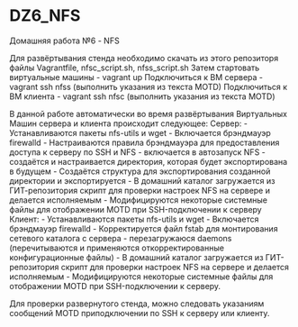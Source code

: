 # DZ6_NFS
 Домашняя работа №6 - NFS

 Для развёртывания стенда необходимо скачать из этого репозиторя файлы Vagrantfile, nfsc_script.sh, nfss_script.sh
 Затем стартовать виртуальные машины - vagrant up
 Подключиться к ВМ сервера - vagrant ssh nfss (выполнить указания из текста MOTD)
 Подключиться к ВМ клиента - vagrant ssh nfsс (выполнить указания из текста MOTD)

В данной работе автоматически во время развёртывания Виртуальных Машин сервера и клиента происходит следующее:
    Сервер:
        - Устанавливаются пакеты nfs-utils и wget
        - Включается брэндмауэр firewalld
        - Настраиваются правила брэндмауэра для предоставления доступа к серверу по SSH и NFS
        - включается в автозапуск NFS
        - создаётся и настраивается директория, которая будет экспортирована в будущем
        - Создаётся структура для экспортирования созданной директории и экспортируется
        - В домашний каталог загружается из ГИТ-репозитория скрипт для проверки настроек NFS на сервере и делается исполняемым
        - Модифицируются некоторые системные файлы для отображении MOTD при SSH-подключении к серверу
    Клиент:
        - Устанавливаются пакеты nfs-utils и wget
        - Включается брэндмауэр firewalld
        - Корректируется файл fstab для монтирования сетевого каталога с сервера
        - перезагружаюся daemons (перечитываются и применяются откорректированные конфигурационные файлы)
        - В домашний каталог загружается из ГИТ-репозитория скрипт для проверки настроек NFS на сервере и делается исполняемым
        - Модифицируются некоторые системные файлы для отображении MOTD при SSH-подключении к серверу.

Для проверки развернутого стенда, можно следовать указаниям сообщений MOTD приподключении по SSH к серверу или клиенту.
